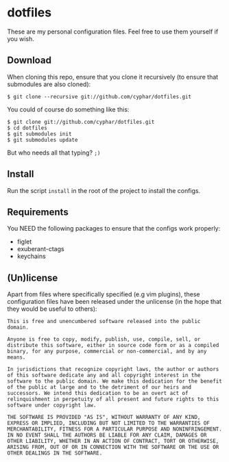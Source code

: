 # dotfiles #
These are my personal configuration files. Feel free to use them yourself if you
wish.

## Download ##
When cloning this repo, ensure that you clone it recursively (to ensure that
submodules are also cloned):

```
$ git clone --recursive git://github.com/cyphar/dotfiles.git
```

You could of course do something like this:

```
$ git clone git://github.com/cyphar/dotfiles.git
$ cd dotfiles
$ git submodules init
$ git submodules update
```

But who needs all that typing? `;)`

## Install ##
Run the script `install` in the root of the project to install the configs.

## Requirements ##
You NEED the following packages to ensure that the configs work properly:

- figlet
- exuberant-ctags
- keychains

## (Un)license ##
Apart from files where specifically specified (e.g vim plugins), these
configuration files have been released under the unlicense (in the hope that
they would be useful to others):

```
This is free and unencumbered software released into the public domain.

Anyone is free to copy, modify, publish, use, compile, sell, or
distribute this software, either in source code form or as a compiled
binary, for any purpose, commercial or non-commercial, and by any
means.

In jurisdictions that recognize copyright laws, the author or authors
of this software dedicate any and all copyright interest in the
software to the public domain. We make this dedication for the benefit
of the public at large and to the detriment of our heirs and
successors. We intend this dedication to be an overt act of
relinquishment in perpetuity of all present and future rights to this
software under copyright law.

THE SOFTWARE IS PROVIDED "AS IS", WITHOUT WARRANTY OF ANY KIND,
EXPRESS OR IMPLIED, INCLUDING BUT NOT LIMITED TO THE WARRANTIES OF
MERCHANTABILITY, FITNESS FOR A PARTICULAR PURPOSE AND NONINFRINGEMENT.
IN NO EVENT SHALL THE AUTHORS BE LIABLE FOR ANY CLAIM, DAMAGES OR
OTHER LIABILITY, WHETHER IN AN ACTION OF CONTRACT, TORT OR OTHERWISE,
ARISING FROM, OUT OF OR IN CONNECTION WITH THE SOFTWARE OR THE USE OR
OTHER DEALINGS IN THE SOFTWARE.
```
